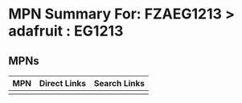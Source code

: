 



# MPN Summary For: FZAEG1213 > adafruit : EG1213

## MPNs
  

|MPN|Direct Links|Search Links|
| :--- | :--- | :--- |
||||
